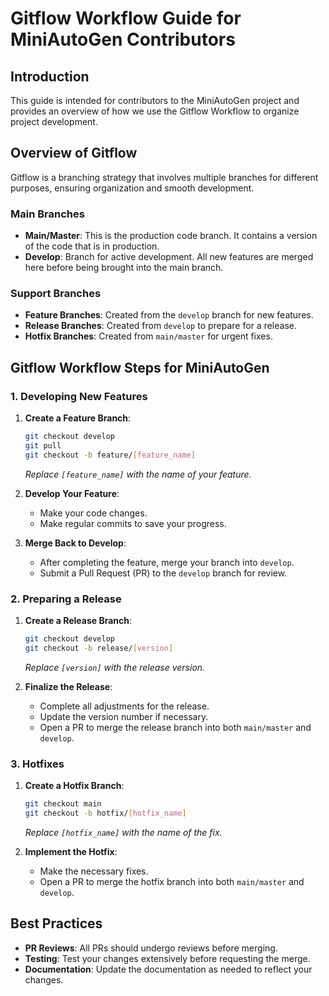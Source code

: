 # Gitflow Workflow Guide for MiniAutoGen Contributors

## Introduction

This guide is intended for contributors to the MiniAutoGen project and provides an overview of how we use the Gitflow Workflow to organize project development.

## Overview of Gitflow

Gitflow is a branching strategy that involves multiple branches for different purposes, ensuring organization and smooth development.

### Main Branches

- **Main/Master**: This is the production code branch. It contains a version of the code that is in production.
- **Develop**: Branch for active development. All new features are merged here before being brought into the main branch.

### Support Branches

- **Feature Branches**: Created from the `develop` branch for new features.
- **Release Branches**: Created from `develop` to prepare for a release.
- **Hotfix Branches**: Created from `main/master` for urgent fixes.

## Gitflow Workflow Steps for MiniAutoGen

### 1. Developing New Features

1. **Create a Feature Branch**:
   ```bash
   git checkout develop
   git pull
   git checkout -b feature/[feature_name]
   ```
   *Replace `[feature_name]` with the name of your feature.*

2. **Develop Your Feature**:
   - Make your code changes.
   - Make regular commits to save your progress.

3. **Merge Back to Develop**:
   - After completing the feature, merge your branch into `develop`.
   - Submit a Pull Request (PR) to the `develop` branch for review.

### 2. Preparing a Release

1. **Create a Release Branch**:
   ```bash
   git checkout develop
   git checkout -b release/[version]
   ```
   *Replace `[version]` with the release version.*

2. **Finalize the Release**:
   - Complete all adjustments for the release.
   - Update the version number if necessary.
   - Open a PR to merge the release branch into both `main/master` and `develop`.

### 3. Hotfixes

1. **Create a Hotfix Branch**:
   ```bash
   git checkout main
   git checkout -b hotfix/[hotfix_name]
   ```
   *Replace `[hotfix_name]` with the name of the fix.*

2. **Implement the Hotfix**:
   - Make the necessary fixes.
   - Open a PR to merge the hotfix branch into both `main/master` and `develop`.

## Best Practices

- **PR Reviews**: All PRs should undergo reviews before merging.
- **Testing**: Test your changes extensively before requesting the merge.
- **Documentation**: Update the documentation as needed to reflect your changes.